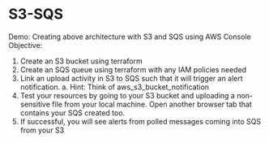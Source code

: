 # S3-SQS
Demo: Creating above architecture with S3 and SQS using AWS Console
Objective:
1. Create an S3 bucket using terraform
2. Create an SQS queue using terraform with any IAM policies needed
3. Link an upload activity in S3 to SQS such that it will trigger an alert notification.
a. Hint: Think of aws_s3_bucket_notification
4. Test your resources by going to your S3 bucket and uploading a non-sensitive file from your local machine. Open
another browser tab that contains your SQS created too.
5. If successful, you will see alerts from polled messages coming into SQS from your S3
